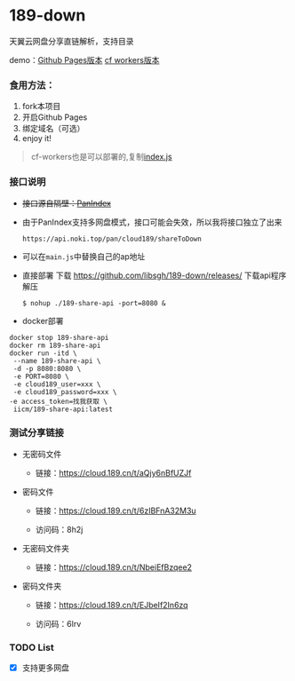# 189-down
天翼云网盘分享直链解析，支持目录

demo：[Github Pages版本](https://pan-189.tk/)
[cf workers版本](https://pan.noki.workers.dev/)

### 食用方法：
1. fork本项目
2. 开启Github Pages
3. 绑定域名（可选）
4. enjoy it!
> cf-workers也是可以部署的,复制[index.js](https://cdn.jsdelivr.net/gh/libsgh/189-down@main/index.js)

### 接口说明

- ~~接口源自隔壁：[PanIndex](https://github.com/libsgh/PanIndex)~~
- 由于PanIndex支持多网盘模式，接口可能会失效，所以我将接口独立了出来

	```
	https://api.noki.top/pan/cloud189/shareToDown
	```
- 可以在`main.js`中替换自己的ap地址
- 直接部署
  下载 https://github.com/libsgh/189-down/releases/  下载api程序
  解压
  ```
  $ nohup ./189-share-api -port=8080 &
  ```
- docker部署
```
docker stop 189-share-api
docker rm 189-share-api
docker run -itd \
 --name 189-share-api \
 -d -p 8080:8080 \
 -e PORT=8080 \
 -e cloud189_user=xxx \
 -e cloud189_password=xxx \
-e access_token=找我获取 \
 iicm/189-share-api:latest
```

### 测试分享链接
* 无密码文件

  - 链接：https://cloud.189.cn/t/aQjy6nBfUZJf
* 密码文件

  - 链接：https://cloud.189.cn/t/6zIBFnA32M3u

  - 访问码：8h2j
* 无密码文件夹

  - 链接：https://cloud.189.cn/t/NbeiEfBzqee2
* 密码文件夹

  - 链接：https://cloud.189.cn/t/EJbeIf2In6zq

  - 访问码：6lrv

### TODO List

- [x] 支持更多网盘

